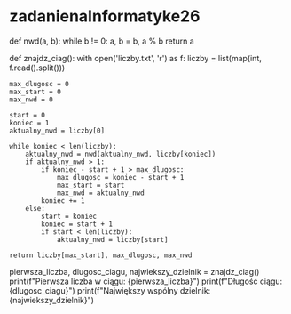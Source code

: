 # zadanienaInformatyke26


def nwd(a, b):
    while b != 0:
        a, b = b, a % b
    return a

def znajdz_ciag():
    with open('liczby.txt', 'r') as f:
        liczby = list(map(int, f.read().split()))
        
    max_dlugosc = 0
    max_start = 0
    max_nwd = 0
    
    start = 0
    koniec = 1
    aktualny_nwd = liczby[0]
    
    while koniec < len(liczby):
        aktualny_nwd = nwd(aktualny_nwd, liczby[koniec])
        if aktualny_nwd > 1:
            if koniec - start + 1 > max_dlugosc:
                max_dlugosc = koniec - start + 1
                max_start = start
                max_nwd = aktualny_nwd
            koniec += 1
        else:
            start = koniec
            koniec = start + 1
            if start < len(liczby):
                aktualny_nwd = liczby[start]
    
    return liczby[max_start], max_dlugosc, max_nwd

pierwsza_liczba, dlugosc_ciagu, najwiekszy_dzielnik = znajdz_ciag()
print(f"Pierwsza liczba w ciągu: {pierwsza_liczba}")
print(f"Długość ciągu: {dlugosc_ciagu}")
print(f"Największy wspólny dzielnik: {najwiekszy_dzielnik}")
